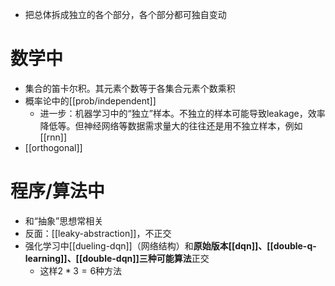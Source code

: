 - 把总体拆成独立的各个部分，各个部分都可独自变动
# 数学中
- 集合的笛卡尔积。其元素个数等于各集合元素个数乘积
- 概率论中的[[prob/independent]]
  - 进一步：机器学习中的“独立”样本。不独立的样本可能导致leakage，效率降低等。但神经网络等数据需求量大的往往还是用不独立样本，例如[[rnn]]
- [[orthogonal]]
# 程序/算法中
- 和“抽象”思想常相关
- 反面：[[leaky-abstraction]]，不正交
- 强化学习中[[dueling-dqn]]（网络结构）和**原始版本[[dqn]]、[[double-q-learning]]、[[double-dqn]]三种可能算法**正交
  - 这样$2*3=6$种方法